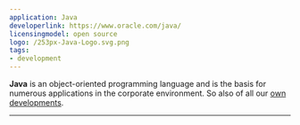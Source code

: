 ```yaml
---
application: Java
developerlink: https://www.oracle.com/java/
licensingmodel: open source
logo: /253px-Java-Logo.svg.png
tags:
- development
---
```

__Java__ is an object-oriented programming language and is the basis for numerous applications in the corporate environment.
So also of all our [own developments](../publish.html#reference-architecture-for-own-developments).


---
